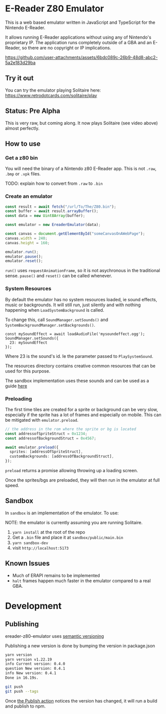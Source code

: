 # E-Reader Z80 Emulator

This is a web based emulator written in JavaScript and TypeScript for the Nintendo E-Reader.

It allows running E-Reader applications without using any of Nintendo's proprietary IP. The application runs completely outside of a GBA and an E-Reader, so there are no copyright or IP implications.

https://github.com/user-attachments/assets/6bdc089c-26b9-48d8-abc2-5a2e183d29ba

## Try it out

You can try the emulator playing Solitaire here: https://www.retrodotcards.com/solitaire/play

## Status: Pre Alpha

This is very raw, but coming along. It now plays Solitaire (see video above) almost perfectly.

## How to use

### Get a z80 bin

You will need the binary of a Nintendo z80 E-Reader app. This is not `.raw`, `.bmp` or `.vpk` files.

TODO: explain how to convert from `.raw` to `.bin`

### Create an emulator

```typescript
const result = await fetch("/url/To/The/Z80.bin");
const buffer = await result.arrayBuffer();
const data = new Uint8Array(buffer);

const emulator = new EreaderEmulator(data);

const canvas = document.getElementById("someCanvasOnAWebPage");
canvas.width = 240;
canvas.height = 160;

emulator.run();
emulator.pause();
emulator.reset();
```

`run()` uses `requestAnimationFrame`, so it is not asychronous in the traditional sense. `pause()` and `reset()` can be called whenever.

### System Resources

By default the emulator has no system resources loaded, ie sound effects, music or backgrounds. It will still run, just silently and with nothing happening when `LoadSystemBackground` is called.

To change this, call `SoundManager.setSounds()` and `SystemBackgroundManager.setBackgrounds()`.

```
const mySoundEffect = await loadAudioFile('mysoundeffect.ogg');
SoundManager.setSounds({
  23: mySoundEffect
});
```

Where 23 is the sound's id. Ie the parameter passed to `PlaySystemSound`.

The resources directory contains creative common resources that can be used for this purpose.

The sandbox implementation uses these sounds and can be used as a guide [here](/blob/main/sandbox/src/Emulator.tsx#L65)

### Preloading

The first time tiles are created for a sprite or background can be very slow, especially if the sprite has a lot of frames and especially on mobile. This can be mitigated with `emulator.preload`.

```typescript
// the address in the rom where the sprite or bg is located
const addressofSpriteStruct = 0x1234;
const addressofBackgroundStruct = 0x4567;

await emulator.preload({
  sprites: [addressOfSpriteStruct],
  customBackgrounds: [addressOfBackgroundStruct],
});
```

`preload` returns a promise allowing throwing up a loading screen.

Once the sprites/bgs are preloaded, they will then run in the emulator at full speed.

## Sandbox

In `sandbox` is an implementation of the emulator. To use:

NOTE: the emulator is currently assuming you are running Solitaire.

1. `yarn install` at the root of the repo
2. Get a `.bin` file and place it at `sandbox/public/main.bin`
3. `yarn sandbox-dev`
4. visit `http://localhost:5173`

## Known Issues

- Much of ERAPI remains to be implemented
- `halt` frames happen much faster in the emulator compared to a real GBA.

# Development

## Publishing

ereader-z80-emulator uses [semantic versioning](https://semver.org/)

Publishing a new version is done by bumping the version in package.json

```bash
yarn version
yarn version v1.22.19
info Current version: 0.4.0
question New version: 0.4.1
info New version: 0.4.1
Done in 16.19s.

git push
git push --tags
```

Once [the Publish action](https://github.com/city41/ereader-z80-emulator/actions/workflows/publish.yml) notices the version has changed, it will run a build and publish to npm.
